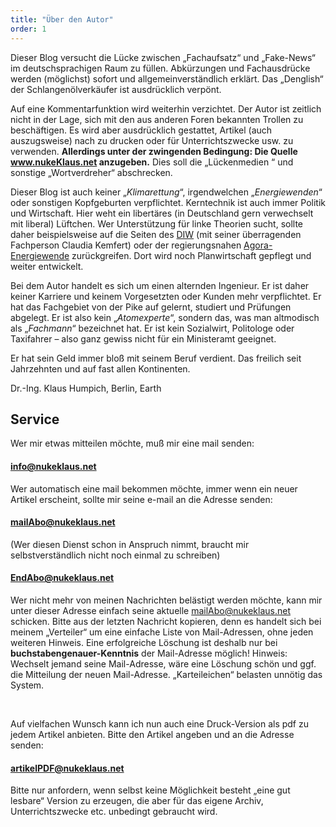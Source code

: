 ```yaml
---
title: "Über den Autor"
order: 1
---
```


Dieser Blog versucht die Lücke zwischen „Fachaufsatz“ und „Fake-News“ im deutschsprachigen Raum zu füllen. Abkürzungen und Fachausdrücke werden (möglichst) sofort und allgemeinverständlich erklärt. Das „Denglish“ der Schlangenölverkäufer ist ausdrücklich verpönt.

Auf eine Kommentarfunktion wird weiterhin verzichtet. Der Autor ist zeitlich nicht in der Lage, sich mit den aus anderen Foren bekannten Trollen zu beschäftigen. Es wird aber ausdrücklich gestattet, Artikel (auch auszugsweise) nach zu drucken oder für Unterrichtszwecke usw. zu verwenden. __Allerdings unter der zwingenden Bedingung: Die Quelle www.nukeKlaus.net anzugeben.__ Dies soll die &#8222;Lückenmedien &#8220; und sonstige „Wortverdreher“ abschrecken.

Dieser Blog ist auch keiner „_Klimarettung_“, irgendwelchen „_Energiewenden_“ oder sonstigen Kopfgeburten verpflichtet. Kerntechnik ist auch immer Politik und Wirtschaft. Hier weht ein libertäres (in Deutschland gern verwechselt mit liberal) Lüftchen. Wer Unterstützung für linke Theorien sucht, sollte daher beispielsweise auf die Seiten des <a href="https://www.diw.de/deutsch">DIW</a> (mit seiner überragenden Fachperson Claudia Kemfert) oder der regierungsnahen <a href="https://www.agora-energiewende.de/de/">Agora-Energiewende</a> zurückgreifen. Dort wird noch Planwirtschaft gepflegt und weiter entwickelt.

Bei dem Autor handelt es sich um einen alternden Ingenieur. Er ist daher keiner Karriere und keinem Vorgesetzten oder Kunden mehr verpflichtet. Er hat das Fachgebiet von der Pike auf gelernt, studiert und Prüfungen abgelegt. Er ist also kein „_Atomexperte_“, sondern das, was man altmodisch als &#8222;_Fachmann_&#8220; bezeichnet hat. Er ist kein Sozialwirt, Politologe oder Taxifahrer – also ganz gewiss nicht für ein Ministeramt geeignet.

Er hat sein Geld immer bloß mit seinem Beruf verdient. Das freilich seit Jahrzehnten und auf fast allen Kontinenten.

Dr.-Ing. Klaus Humpich, Berlin, Earth


## Service

Wer mir etwas mitteilen möchte, muß mir eine mail senden:


#### info@nukeklaus.net

Wer automatisch eine mail bekommen möchte, immer wenn ein neuer Artikel erscheint, sollte mir seine e-mail an die Adresse senden:


#### mailAbo@nukeklaus.net

(Wer diesen Dienst schon in Anspruch nimmt, braucht mir selbstverständlich nicht noch einmal zu schreiben)


#### EndAbo@nukeklaus.net

Wer nicht mehr von meinen Nachrichten belästigt werden möchte, kann mir unter dieser Adresse einfach seine aktuelle mailAbo@nukeklaus.net schicken. Bitte aus der letzten Nachricht kopieren, denn es handelt sich bei meinem &#8222;Verteiler&#8220; um eine einfache Liste von Mail-Adressen, ohne jeden weiteren Hinweis. Eine erfolgreiche Löschung ist deshalb nur bei __buchstabengenauer-Kenntnis__ der Mail-Adresse möglich! Hinweis: Wechselt jemand seine Mail-Adresse, wäre eine Löschung schön und ggf. die Mitteilung der neuen Mail-Adresse. &#8222;Karteileichen&#8220; belasten unnötig das System.

&nbsp;

Auf vielfachen Wunsch kann ich nun auch eine Druck-Version als pdf zu jedem Artikel anbieten. Bitte den Artikel angeben und an die Adresse senden:


#### artikelPDF@nukeklaus.net

Bitte nur anfordern, wenn selbst keine Möglichkeit besteht „eine gut lesbare“ Version zu erzeugen, die aber für das eigene Archiv, Unterrichtszwecke etc. unbedingt gebraucht wird.

